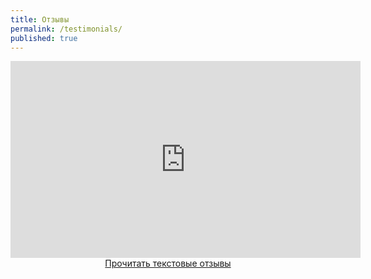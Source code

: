 ```yaml
---
title: Отзывы
permalink: /testimonials/
published: true
---
```


<iframe width="560" height="315" src="https://www.youtube.com/embed/46VJoMUBw4s" frameborder="0" allow="accelerometer; autoplay; encrypted-media; gyroscope; picture-in-picture" allowfullscreen></iframe>
<br>
<center><a href="https://drive.google.com/drive/folders/1lc6HQMGZbwPajdM8XeGfWXbyo2fzIjjY" class="btn btn--primary" target="_blank">Прочитать текстовые отзывы</a></center>



